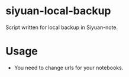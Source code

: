 # siyuan-local-backup
Script written for local backup in Siyuan-note.

# Usage
- You need to change urls for your notebooks.
